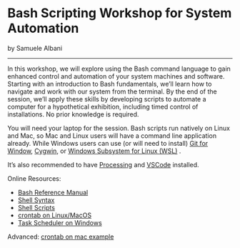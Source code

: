 # Bash Scripting Workshop for System Automation

by Samuele Albani

---


 In this workshop, we will explore using the Bash command language to gain enhanced control and automation of your system machines and software. Starting with an introduction to Bash fundamentals, we’ll learn how to navigate and work with our system from the terminal. By the end of the session, we’ll apply these skills by developing scripts to automate a computer for a hypothetical exhibition, including timed control of installations. No prior knowledge is required.

You will need your laptop for the session. Bash scripts run natively on Linux and Mac, so Mac and Linux users will have a command line application already.  While Windows users can use (or will need to install) [Git for Window](https://git-scm.com/downloads), [Cygwin](https://www.cygwin.com/install.html), or [Windows Subsystem for Linux (WSL)](https://learn.microsoft.com/en-us/windows/wsl/) .

It’s also recommended to have [Processing](https://processing.org/download) and [VSCode](https://code.visualstudio.com/download) installed.


Online Resources:
- [Bash Reference Manual](https://www.gnu.org/software/bash/manual/bash.html)
- [Shell Syntax](https://www.gnu.org/software/bash/manual/bash.html#Shell-Syntax)
- [Shell Scripts](https://www.gnu.org/software/bash/manual/bash.html#Shell-Scripts)
- [crontab on Linux/MacOS](https://pubs.opengroup.org/onlinepubs/9699919799/utilities/crontab.html)
- [Task Scheduler on Windows](https://learn.microsoft.com/en-gb/windows/win32/taskschd/schtasks?redirectedfrom=MSDN)


Advanced: [crontab on mac example](https://github.com/samuelealbani/Bash-Scripting-Workshop/blob/main/cron_instructions.md)